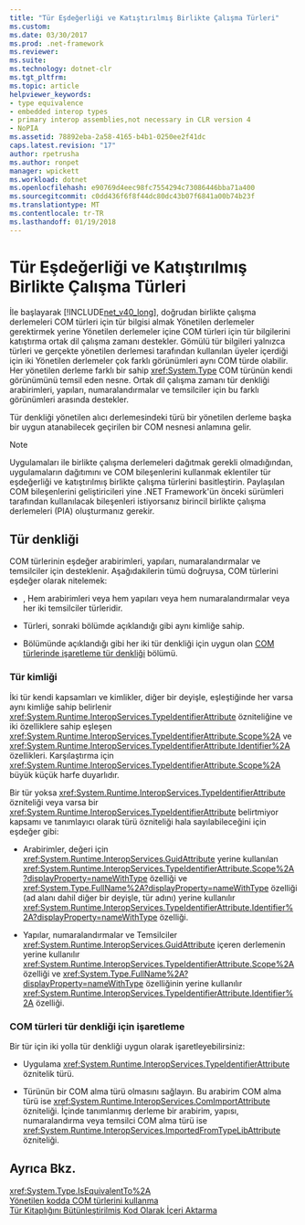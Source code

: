 ```yaml
---
title: "Tür Eşdeğerliği ve Katıştırılmış Birlikte Çalışma Türleri"
ms.custom: 
ms.date: 03/30/2017
ms.prod: .net-framework
ms.reviewer: 
ms.suite: 
ms.technology: dotnet-clr
ms.tgt_pltfrm: 
ms.topic: article
helpviewer_keywords:
- type equivalence
- embedded interop types
- primary interop assemblies,not necessary in CLR version 4
- NoPIA
ms.assetid: 78892eba-2a58-4165-b4b1-0250ee2f41dc
caps.latest.revision: "17"
author: rpetrusha
ms.author: ronpet
manager: wpickett
ms.workload: dotnet
ms.openlocfilehash: e90769d4eec98fc7554294c73086446bba71a400
ms.sourcegitcommit: c0dd436f6f8f44dc80dc43b07f6841a00b74b23f
ms.translationtype: MT
ms.contentlocale: tr-TR
ms.lasthandoff: 01/19/2018
---
```

# <a name="type-equivalence-and-embedded-interop-types"></a>Tür Eşdeğerliği ve Katıştırılmış Birlikte Çalışma Türleri
İle başlayarak [!INCLUDE[net_v40_long](../../../includes/net-v40-long-md.md)], doğrudan birlikte çalışma derlemeleri COM türleri için tür bilgisi almak Yönetilen derlemeler gerektirmek yerine Yönetilen derlemeler içine COM türleri için tür bilgilerini katıştırma ortak dil çalışma zamanı destekler. Gömülü tür bilgileri yalnızca türleri ve gerçekte yönetilen derlemesi tarafından kullanılan üyeler içerdiği için iki Yönetilen derlemeler çok farklı görünümleri aynı COM türde olabilir. Her yönetilen derleme farklı bir sahip <xref:System.Type> COM türünün kendi görünümünü temsil eden nesne. Ortak dil çalışma zamanı tür denkliği arabirimleri, yapıları, numaralandırmalar ve temsilciler için bu farklı görünümleri arasında destekler.  
  
 Tür denkliği yönetilen alıcı derlemesindeki türü bir yönetilen derleme başka bir uygun atanabilecek geçirilen bir COM nesnesi anlamına gelir.  
  
> [!NOTE]
>  Uygulamaları ile birlikte çalışma derlemeleri dağıtmak gerekli olmadığından, uygulamaların dağıtımını ve COM bileşenlerini kullanmak eklentiler tür eşdeğerliği ve katıştırılmış birlikte çalışma türlerini basitleştirin. Paylaşılan COM bileşenlerini geliştiricileri yine .NET Framework'ün önceki sürümleri tarafından kullanılacak bileşenleri istiyorsanız birincil birlikte çalışma derlemeleri (PIA) oluşturmanız gerekir.  
  
## <a name="type-equivalence"></a>Tür denkliği  
 COM türlerinin eşdeğer arabirimleri, yapıları, numaralandırmalar ve temsilciler için desteklenir. Aşağıdakilerin tümü doğruysa, COM türlerini eşdeğer olarak nitelemek:  
  
-   , Hem arabirimleri veya hem yapıları veya hem numaralandırmalar veya her iki temsilciler türleridir.  
  
-   Türleri, sonraki bölümde açıklandığı gibi aynı kimliğe sahip.  
  
-   Bölümünde açıklandığı gibi her iki tür denkliği için uygun olan [COM türlerinde işaretleme tür denkliği](#type_equiv) bölümü.  
  
### <a name="type-identity"></a>Tür kimliği  
 İki tür kendi kapsamları ve kimlikler, diğer bir deyişle, eşleştiğinde her varsa aynı kimliğe sahip belirlenir <xref:System.Runtime.InteropServices.TypeIdentifierAttribute> özniteliğine ve iki özelliklere sahip eşleşen <xref:System.Runtime.InteropServices.TypeIdentifierAttribute.Scope%2A> ve <xref:System.Runtime.InteropServices.TypeIdentifierAttribute.Identifier%2A> özellikleri. Karşılaştırma için <xref:System.Runtime.InteropServices.TypeIdentifierAttribute.Scope%2A> büyük küçük harfe duyarlıdır.  
  
 Bir tür yoksa <xref:System.Runtime.InteropServices.TypeIdentifierAttribute> özniteliği veya varsa bir <xref:System.Runtime.InteropServices.TypeIdentifierAttribute> belirtmiyor kapsamı ve tanımlayıcı olarak türü özniteliği hala sayılabileceğini için eşdeğer gibi:  
  
-   Arabirimler, değeri için <xref:System.Runtime.InteropServices.GuidAttribute> yerine kullanılan <xref:System.Runtime.InteropServices.TypeIdentifierAttribute.Scope%2A?displayProperty=nameWithType> özelliği ve <xref:System.Type.FullName%2A?displayProperty=nameWithType> özelliği (ad alanı dahil diğer bir deyişle, tür adını) yerine kullanılır <xref:System.Runtime.InteropServices.TypeIdentifierAttribute.Identifier%2A?displayProperty=nameWithType> özelliği.  
  
-   Yapılar, numaralandırmalar ve Temsilciler <xref:System.Runtime.InteropServices.GuidAttribute> içeren derlemenin yerine kullanılır <xref:System.Runtime.InteropServices.TypeIdentifierAttribute.Scope%2A> özelliği ve <xref:System.Type.FullName%2A?displayProperty=nameWithType> özelliğinin yerine kullanılır <xref:System.Runtime.InteropServices.TypeIdentifierAttribute.Identifier%2A> özelliği.  
  
<a name="type_equiv"></a>   
### <a name="marking-com-types-for-type-equivalence"></a>COM türleri tür denkliği için işaretleme  
 Bir tür için iki yolla tür denkliği uygun olarak işaretleyebilirsiniz:  
  
-   Uygulama <xref:System.Runtime.InteropServices.TypeIdentifierAttribute> öznitelik türü.  
  
-   Türünün bir COM alma türü olmasını sağlayın. Bu arabirim COM alma türü ise <xref:System.Runtime.InteropServices.ComImportAttribute> özniteliği. İçinde tanımlanmış derleme bir arabirim, yapısı, numaralandırma veya temsilci COM alma türü ise <xref:System.Runtime.InteropServices.ImportedFromTypeLibAttribute> özniteliği.  
  
## <a name="see-also"></a>Ayrıca Bkz.  
 <xref:System.Type.IsEquivalentTo%2A>  
 [Yönetilen kodda COM türlerini kullanma](http://msdn.microsoft.com/library/1a95a8ca-c8b8-4464-90b0-5ee1a1135b66)  
 [Tür Kitaplığını Bütünleştirilmiş Kod Olarak İçeri Aktarma](../../../docs/framework/interop/importing-a-type-library-as-an-assembly.md)
